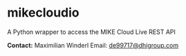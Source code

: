 # mikecloudio
A Python wrapper to access the MIKE Cloud Live REST API

**Contact:** 
Maximilian Winderl 
Email: de99717@dhigroup.com